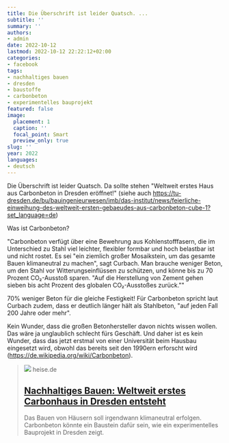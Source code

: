 ```yaml
---
title: Die Überschrift ist leider Quatsch. ...
subtitle: ''
summary: ''
authors:
- admin
date: 2022-10-12
lastmod: 2022-10-12 22:22:12+02:00
categories:
- facebook
tags:
- nachhaltiges bauen
- dresden
- baustoffe
- carbonbeton
- experimentelles bauprojekt
featured: false
image:
  placement: 1
  caption: ''
  focal_point: Smart
  preview_only: true
slug: ''
year: 2022
languages:
- deutsch
---
```


Die Überschrift ist leider Quatsch. Da sollte stehen "Weltweit erstes Haus aus Carbonbeton in Dresden eröffnet!" (siehe auch https://tu-dresden.de/bu/bauingenieurwesen/imb/das-institut/news/feierliche-einweihung-des-weltweit-ersten-gebaeudes-aus-carbonbeton-cube-1?set_language=de)

Was ist Carbonbeton?

"Carbonbeton verfügt über eine Bewehrung aus Kohlenstofffasern, die im Unterschied zu Stahl viel leichter, flexibler formbar und hoch belastbar ist und nicht rostet. Es sei "ein ziemlich großer Mosaikstein, um das gesamte Bauen klimaneutral zu machen", sagt Curbach. Man brauche weniger Beton, um den Stahl vor Witterungseinflüssen zu schützen, und könne bis zu 70 Prozent CO₂-Ausstoß sparen. "Auf die Herstellung von Zement gehen sieben bis acht Prozent des globalen CO₂-Ausstoßes zurück."" 

70% weniger Beton für die gleiche Festigkeit! Für Carbonbeton spricht laut Curbach zudem, dass er deutlich länger hält als Stahlbeton, "auf jeden Fall 200 Jahre oder mehr".

Kein Wunder, dass die großen Betonhersteller davon nichts wissen wollen. Das wäre ja unglaublich schlecht fürs Geschäft. Und daher ist es kein Wunder, dass das jetzt erstmal von einer Universität beim Hausbau eingesetzt wird, obwohl das bereits seit den 1990ern erforscht wird (https://de.wikipedia.org/wiki/Carbonbeton).
> [![](https://heise.cloudimg.io/bound/1200x1200/q85.png-lossy-85.webp-lossy-85.foil1/_www-heise-de_/imgs/18/3/6/1/5/9/7/3/Carbonhaus-548ec073fb85caa6.jpg)](https://www.heise.de/news/Nachhaltiges-Bauen-Weltweit-erstes-Carbonhaus-in-Dresden-entsteht-7277843.html)
> heise.de
> ## [Nachhaltiges Bauen: Weltweit erstes Carbonhaus in Dresden entsteht](https://www.heise.de/news/Nachhaltiges-Bauen-Weltweit-erstes-Carbonhaus-in-Dresden-entsteht-7277843.html)
>
>Das Bauen von Häusern soll irgendwann klimaneutral erfolgen. Carbonbeton könnte ein Baustein dafür sein, wie ein experimentelles Bauprojekt in Dresden zeigt.